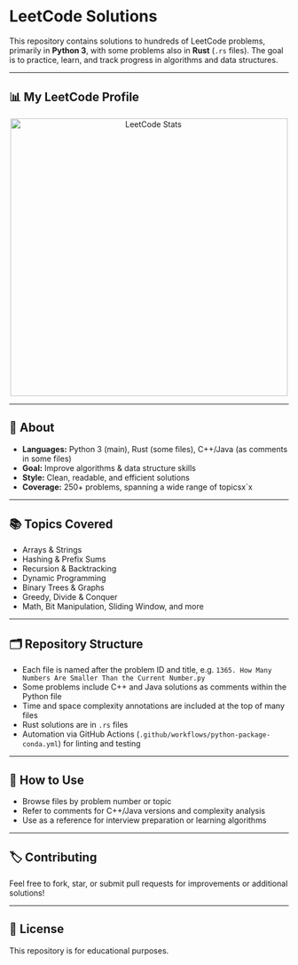 # LeetCode Solutions

This repository contains solutions to hundreds of LeetCode problems, primarily in **Python 3**, with some problems also in **Rust** (`.rs` files). The goal is to practice, learn, and track progress in algorithms and data structures.

---

## 📊 My LeetCode Profile

<p align="center">
  <img src="https://leetcard.jacoblin.cool/anonized?theme=dark&bg_color=0D1117&font=Fira+Code&ext=contest&ext_color=1E90FF&ext_opacity=100&font_color=FFFFF0" height="500" alt="LeetCode Stats"/>
</p>

---

## 📝 About

- **Languages:** Python 3 (main), Rust (some files), C++/Java (as comments in some files)
- **Goal:** Improve algorithms & data structure skills
- **Style:** Clean, readable, and efficient solutions
- **Coverage:** 250+ problems, spanning a wide range of topicsx`x 

---

## 📚 Topics Covered

- Arrays & Strings
- Hashing & Prefix Sums
- Recursion & Backtracking
- Dynamic Programming
- Binary Trees & Graphs
- Greedy, Divide & Conquer
- Math, Bit Manipulation, Sliding Window, and more

---

## 🗂 Repository Structure

- Each file is named after the problem ID and title, e.g. `1365. How Many Numbers Are Smaller Than the Current Number.py`
- Some problems include C++ and Java solutions as comments within the Python file
- Time and space complexity annotations are included at the top of many files
- Rust solutions are in `.rs` files
- Automation via GitHub Actions (`.github/workflows/python-package-conda.yml`) for linting and testing

---

## 🚀 How to Use

- Browse files by problem number or topic
- Refer to comments for C++/Java versions and complexity analysis
- Use as a reference for interview preparation or learning algorithms

---

## 🏷️ Contributing

Feel free to fork, star, or submit pull requests for improvements or additional solutions!

---

## 📄 License

This repository is for educational purposes.

